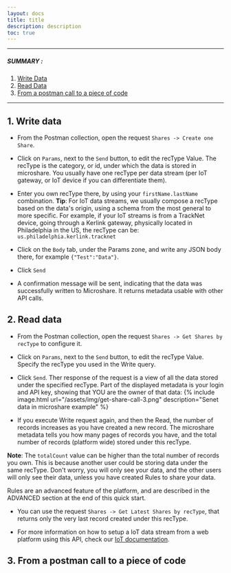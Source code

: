 ```yaml
---
layout: docs
title: title
description: description
toc: true
---
```


---------------------------------------

##### SUMMARY : 

1. [Write Data](./#1-write-data)
2. [Read Data](./#2-read-data)
3. [From a postman call to a piece of code](./#2-from-a-postman-call-to-a-piece-of-code)

---------------------------------------

## 1. Write data

* From the Postman collection, open the request `Shares -> Create one Share`.

* Click on `Params`, next to the `Send` button, to edit the recType Value. The recType is the category, or id, under which the data is stored in microshare. You usually have one recType per data stream (per IoT gateway, or IoT device if you can differentiate them).

* Enter you own recType there, by using your `firstName.lastName` combination.
**Tip**: For IoT data streams, we usually compose a recType based on the data's origin, using a schema from the most general to more specific. For example, if your IoT streams is from a TrackNet device, going through a Kerlink gateway, physically located in Philadelphia in the US, the recType can be: `us.philadelphia.kerlink.tracknet`

* Click on the `Body` tab, under the Params zone, and write any JSON body there, for example `{"Test":"Data"}`.

* Click `Send`

* A confirmation message will be sent, indicating that the data was successfully written to Microshare. It returns metadata usable with other API calls.

## 2. Read data

* From the Postman collection, open the request `Shares -> Get Shares by recType` to configure it.
* Click on `Params`, next to the `Send` button, to edit the recType Value. Specify the recType you used in the Write query.
* Click `Send`. 
Ther response of the request is a view of all the data stored under the specified recType. Part of the displayed metadata is your login and API key, showing that YOU are the owner of that data:
{% include image.html url="/assets/img/get-share-call-3.png" description="Senet data in microshare example" %}

* If you execute Write request again, and then the Read, the number of records increases as you have created a new record. The microshare metadata tells you how many pages of records you have, and the total number of records (platform wide) stored under this recType.

**Note**: The `totalCount` value can be higher than the total number of records you own.  This is because another user could be storing data under the same recType. Don't worry, you will only see your data, and the other users will only see their data, unless you have created Rules to share your data.

Rules are an advanced feature of the platform, and are described in the ADVANCED section at the end of this quick start.

* You can use the request `Shares -> Get Latest Shares by recType`, that returns only the very last record created under this recType.

* For more information on how to setup a IoT data stream from a web platform using this API, check our [IoT documentation](../../advanced/lorawan-devices/). 


## 3. From a postman call to a piece of code